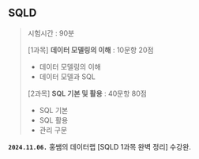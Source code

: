 ## SQLD
> 시험시간 : 90분
> 
> [1과목] **데이터 모델링의 이해** : 10문항 20점
> - 데이터 모델링의 이해
> - 데이터 모델과 SQL
>
> [2과목] **SQL 기본 및 활용** : 40문항 80점
> - SQL 기본
> - SQL 활용
> - 관리 구문


**`2024.11.06.`**
홍쌤의 데이터랩 [SQLD 1과목 완벽 정리] 수강완.
